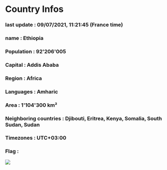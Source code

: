 # Country  Infos
### last update : 09/07/2021, 11:21:45 (France time)

### name : Ethiopia
### Population : 92'206'005
### Capital : Addis Ababa
### Region : Africa
### Languages : Amharic
### Area : 1'104'300 km²
### Neighboring countries : Djibouti, Eritrea, Kenya, Somalia, South Sudan, Sudan
### Timezones : UTC+03:00

### Flag :
![](https://restcountries.eu/data/eth.svg)
